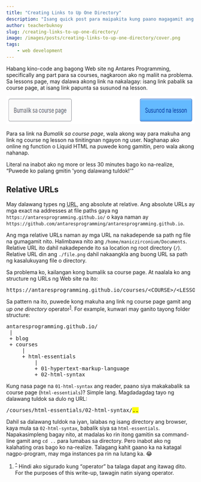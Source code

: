 ```yaml
---
title: "Creating Links to Up One Directory"
description: "Isang quick post para maipakita kung paano magagamit ang '..' sa mga anchor tags."
author: teacherbuknoy
slug: /creating-links-to-up-one-directory/
image: /images/posts/creating-links-to-up-one-directory/cover.png
tags:
    - web development
---
```


Habang kino-code ang bagong Web site ng Antares Programming, specifically ang part para sa courses, nagkaroon ako ng maliit na problema. Sa lessons page, may dalawa akong link na nakalagay: isang link pabalik sa course page, at isang link papunta sa susunod na lesson.

<img class="img--borderize" src="/images/posts/creating-links-to-up-one-directory/01.png" height="74" width="709" />

Para sa link na <i>Bumalik sa course page</i>, wala akong way para makuha ang link ng course ng lesson na tinitingnan ngayon ng user. Naghanap ako online ng function o Liquid HTML na puwede kong gamitin, pero wala akong nahanap.

Literal na inabot ako ng more or less 30 minutes bago ko na-realize, <q>Puwede ko palang gmitin 'yong dalawang tuldok!'</q>

## Relative URLs

May dalawang types ng <abbr title="Uniform Resource Locator">URL</abbr>, ang absolute at relative. Ang absolute URLs ay mga exact na addresses at file paths gaya ng `https://antaresprogramming.github.io/` o kaya naman ay `https://github.com/antaresprogramming/antaresprogramming.github.io`.

Ang mga relative URLs naman ay mga URL na nakadepende sa path ng file na gumagamit nito. Halimbawa nito ang `/home/maniczirconium/Documents`. Relative URL ito dahil nakadepende ito sa location ng root directory (`/`). Relative URL din ang `./file.png` dahil nakaangkla ang buong URL sa path ng kasalukuyang file o directory.

Sa problema ko, kailangan kong bumalik sa course page. At naalala ko ang structure ng URLs ng Web site na ito:

<pre>https://antaresprogramming.github.io/courses/&lt;COURSE>/&lt;LESSON>/</pre>

Sa pattern na ito, puwede kong makuha ang link ng course page gamit ang <i>up one directory</i> operator<sup><a href="#ftn-1" id="fsrc-1">1</a></sup>. For example, kunwari may ganito tayong folder structure:

<pre>
antaresprogramming.github.io/
 |
 + blog
 + courses
     |
     + html-essentials
         |
         + 01-hypertext-markup-language
         + 02-html-syntax
</pre>

Kung nasa page na `01-html-syntax` ang reader, paano siya makakabalik sa course page (`html-essentials`)? Simple lang. Magdadagdag tayo ng dalawang tuldok sa dulo ng URL:

<pre>/courses/html-essentials/02-html-syntax/<mark>..</mark></pre>

Dahil sa dalawang tuldok na iyan, lalabas ng isang directory ang browser, kaya mula sa `02-html-syntax`, babalik siya sa `html-essentials`. Napakasimpleng bagay nito, at madalas ko rin itong gamitin sa command-line gamit ang `cd ..` para lumabas sa directory. Pero inabot ako ng kalahating oras bago ko na-realize. Talagang kahit gaano ka na katagal nagpo-program, may mga instances pa rin na lutang ka. 😂

1. <sup><a href="#fsrc-1" id="ftn-1">^</a></sup> Hindi ako sigurado kung <q>operator</q> ba talaga dapat ang itawag dito. For the purposes of this write-up, tawagin natin siyang operator. 
